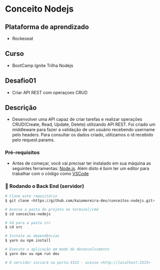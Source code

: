 # Conceito Nodejs

## Plataforma de aprendizado
* Rockeseat

## Curso
* BootCamp Ignite Trilha Nodejs

## Desafio01
* Criar API REST com operaçoes CRUD

## Descrição

* Desenvolver uma API capaz de criar tarefas e realizar operações CRUD(Create, Read, Update, Delete) utilizando API REST. Foi criado um middleware para fazer a validação de um usuário recebendo username pelo headers. Para consultar os dados criado, utilizamos o id recebido pelo request.params. 

### Pré-requisitos

* Antes de começar, você vai precisar ter instalado em sua máquina as seguintes ferramentas:
[Node.js](https://nodejs.org/en/). 
Além disto é bom ter um editor para trabalhar com o código como [VSCode](https://code.visualstudio.com/)

### 🎲 Rodando o Back End (servidor)

```bash
# Clone este repositório
$ git clone <https://github.com/kaiomoreira-dev/conceitos-nodejs.git>

# Acesse a pasta do projeto no terminal/cmd
$ cd conceitos-nodejs

# Vá para a pasta src
$ cd src

# Instale as dependências
$ yarn ou npm install

# Execute a aplicação em modo de desenvolvimento
$ yarn dev ou npm run dev

# O servidor inciará na porta:3333 - acesse <http://localhost:3333>
```





